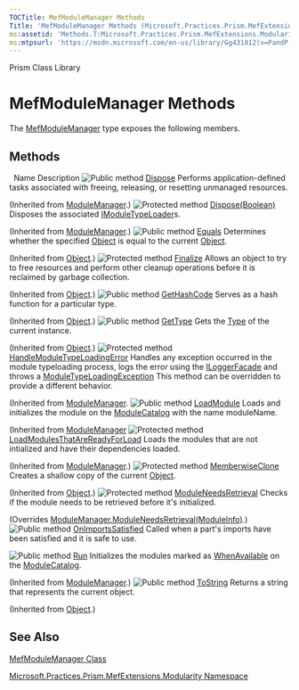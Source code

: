 ```yaml
---
TOCTitle: MefModuleManager Methods
Title: 'MefModuleManager Methods (Microsoft.Practices.Prism.MefExtensions.Modularity)'
ms:assetid: 'Methods.T:Microsoft.Practices.Prism.MefExtensions.Modularity.MefModuleManager'
ms:mtpsurl: 'https://msdn.microsoft.com/en-us/library/Gg431012(v=PandP.50)'
---
```


Prism Class Library

# MefModuleManager Methods



The [MefModuleManager](https://msdn.microsoft.com/en-us/library/microsoft.practices.prism.mefextensions.modularity.mefmodulemanager(v=pandp.50)) type exposes the following members.

## Methods


<span id="methodTableToggle"></span>
 
Name
Description
![](https://msdn.microsoft.com/en-us/Gg431012.pubmethod(en-us,PandP.50).gif "Public method")
[Dispose](https://msdn.microsoft.com/en-us/library/gg405925(v=pandp.50))
Performs application-defined tasks associated with freeing, releasing, or resetting unmanaged resources.

(Inherited from [ModuleManager](https://msdn.microsoft.com/en-us/library/microsoft.practices.prism.modularity.modulemanager(v=pandp.50)).)
![](https://msdn.microsoft.com/en-us/Gg431012.protmethod(en-us,PandP.50).gif "Protected method")
[Dispose(Boolean)](https://msdn.microsoft.com/en-us/library/gg405926(v=pandp.50))
Disposes the associated [IModuleTypeLoader](https://msdn.microsoft.com/en-us/library/microsoft.practices.prism.modularity.imoduletypeloader(v=pandp.50))s.

(Inherited from [ModuleManager](https://msdn.microsoft.com/en-us/library/microsoft.practices.prism.modularity.modulemanager(v=pandp.50)).)
![](https://msdn.microsoft.com/en-us/Gg431012.pubmethod(en-us,PandP.50).gif "Public method")
[Equals](http://msdn2.microsoft.com/en-us/library/bsc2ak47)
Determines whether the specified [Object](http://msdn2.microsoft.com/en-us/library/e5kfa45b) is equal to the current [Object](http://msdn2.microsoft.com/en-us/library/e5kfa45b).

(Inherited from [Object](http://msdn2.microsoft.com/en-us/library/e5kfa45b).)
![](https://msdn.microsoft.com/en-us/Gg431012.protmethod(en-us,PandP.50).gif "Protected method")
[Finalize](http://msdn2.microsoft.com/en-us/library/4k87zsw7)
Allows an object to try to free resources and perform other cleanup operations before it is reclaimed by garbage collection.

(Inherited from [Object](http://msdn2.microsoft.com/en-us/library/e5kfa45b).)
![](https://msdn.microsoft.com/en-us/Gg431012.pubmethod(en-us,PandP.50).gif "Public method")
[GetHashCode](http://msdn2.microsoft.com/en-us/library/zdee4b3y)
Serves as a hash function for a particular type.

(Inherited from [Object](http://msdn2.microsoft.com/en-us/library/e5kfa45b).)
![](https://msdn.microsoft.com/en-us/Gg431012.pubmethod(en-us,PandP.50).gif "Public method")
[GetType](http://msdn2.microsoft.com/en-us/library/dfwy45w9)
Gets the [Type](http://msdn2.microsoft.com/en-us/library/42892f65) of the current instance.

(Inherited from [Object](http://msdn2.microsoft.com/en-us/library/e5kfa45b).)
![](https://msdn.microsoft.com/en-us/Gg431012.protmethod(en-us,PandP.50).gif "Protected method")
[HandleModuleTypeLoadingError](https://msdn.microsoft.com/en-us/library/microsoft.practices.prism.modularity.modulemanager.handlemoduletypeloadingerror(v=pandp.50))
Handles any exception occurred in the module typeloading process, logs the error using the [ILoggerFacade](https://msdn.microsoft.com/en-us/library/microsoft.practices.prism.logging.iloggerfacade(v=pandp.50)) and throws a [ModuleTypeLoadingException](https://msdn.microsoft.com/en-us/library/microsoft.practices.prism.modularity.moduletypeloadingexception(v=pandp.50).) This method can be overridden to provide a different behavior.

(Inherited from [ModuleManager](https://msdn.microsoft.com/en-us/library/microsoft.practices.prism.modularity.modulemanager(v=pandp.50)).
![](https://msdn.microsoft.com/en-us/Gg431012.pubmethod(en-us,PandP.50).gif "Public method")
[LoadModule](https://msdn.microsoft.com/en-us/library/microsoft.practices.prism.modularity.modulemanager.loadmodule(v=pandp.50))
Loads and initializes the module on the [ModuleCatalog](https://msdn.microsoft.com/en-us/library/microsoft.practices.prism.modularity.modulemanager.modulecatalog(v=pandp.50)) with the name moduleName.

(Inherited from [ModuleManager](https://msdn.microsoft.com/en-us/library/microsoft.practices.prism.modularity.modulemanager(v=pandp.50).)
![](https://msdn.microsoft.com/en-us/Gg431012.protmethod(en-us,PandP.50).gif "Protected method")
[LoadModulesThatAreReadyForLoad](https://msdn.microsoft.com/m:microsoft.practices.prism.modularity.modulemanager.loadmodulesthatarereadyforload)
Loads the modules that are not intialized and have their dependencies loaded.

(Inherited from [ModuleManager](https://msdn.microsoft.com/t:microsoft.practices.prism.modularity.modulemanager).)
![](https://msdn.microsoft.com/en-us/Gg431012.protmethod(en-us,PandP.50).gif "Protected method")
[MemberwiseClone](http://msdn2.microsoft.com/en-us/library/57ctke0a)
Creates a shallow copy of the current [Object](http://msdn2.microsoft.com/en-us/library/e5kfa45b).

(Inherited from [Object](http://msdn2.microsoft.com/en-us/library/e5kfa45b).)
![](https://msdn.microsoft.com/en-us/Gg431012.protmethod(en-us,PandP.50).gif "Protected method")
[ModuleNeedsRetrieval](https://msdn.microsoft.com/en-us/library/microsoft.practices.prism.mefextensions.modularity.mefmodulemanager.moduleneedsretrieval(v=pandp.50))
Checks if the module needs to be retrieved before it's initialized.

(Overrides [ModuleManager.ModuleNeedsRetrieval(ModuleInfo)](https://msdn.microsoft.com/en-us/library/microsoft.practices.prism.modularity.modulemanager.moduleneedsretrieval(v=pandp.50)).)
![](https://msdn.microsoft.com/en-us/Gg431012.pubmethod(en-us,PandP.50).gif "Public method")
[OnImportsSatisfied](https://msdn.microsoft.com/en-us/library/microsoft.practices.prism.mefextensions.modularity.mefmodulemanager.onimportssatisfied(v=pandp.50))
Called when a part's imports have been satisfied and it is safe to use.

![](https://msdn.microsoft.com/en-us/Gg431012.pubmethod(en-us,PandP.50).gif "Public method")
[Run](https://msdn.microsoft.com/en-us/library/microsoft.practices.prism.modularity.modulemanager.run(v=pandp.50))
Initializes the modules marked as [WhenAvailable](https://msdn.microsoft.com/en-us/library/microsoft.practices.prism.modularity.initializationmode(v=pandp.50)) on the [ModuleCatalog](https://msdn.microsoft.com/en-us/library/microsoft.practices.prism.modularity.modulemanager.modulecatalog(v=pandp.50)).

(Inherited from [ModuleManager](https://msdn.microsoft.com/en-us/library/microsoft.practices.prism.modularity.modulemanager(v=pandp.50)).)
![](https://msdn.microsoft.com/en-us/Gg431012.pubmethod(en-us,PandP.50).gif "Public method")
[ToString](http://msdn2.microsoft.com/en-us/library/7bxwbwt2)
Returns a string that represents the current object.

(Inherited from [Object](http://msdn2.microsoft.com/en-us/library/e5kfa45b).)

## See Also


<span id="seeAlsoToggle"></span>
[MefModuleManager Class](https://msdn.microsoft.com/en-us/library/microsoft.practices.prism.mefextensions.modularity.mefmodulemanager(v=pandp.50))

[Microsoft.Practices.Prism.MefExtensions.Modularity Namespace](https://msdn.microsoft.com/en-us/library/microsoft.practices.prism.mefextensions.modularity(v=pandp.50))

